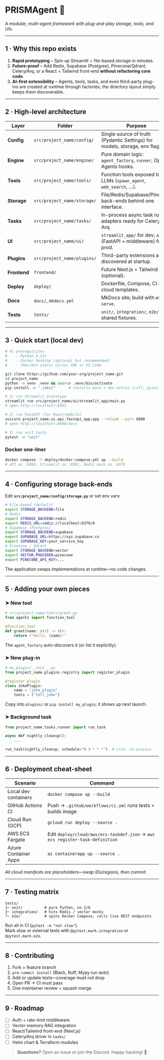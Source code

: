 # PRISMAgent 🚀

*A modular, multi-agent framework with plug-and-play storage, tools, and UIs.*

---

## 1 · Why this repo exists

1. **Rapid prototyping** – Spin up Streamlit + file-based storage in minutes.  
2. **Future-proof** – Add Redis, Supabase (Postgres), Pinecone/Qdrant, Celery/Arq, or a React + Tailwind front-end **without refactoring core code**.  
3. **AI-first extensibility** – Agents, tools, tasks, and even third-party plug-ins are created at runtime through factories; the directory layout simply keeps them discoverable.

---

## 2 · High-level architecture

| Layer | Folder | Purpose |
|-------|--------|---------|
| **Config** | `src/project_name/config/` | Single source of truth (Pydantic Settings) for models, storage, env flags. |
| **Engine** | `src/project_name/engine/` | Pure domain logic: `agent_factory`, `runner`, OpenAI Agents hooks. |
| **Tools** | `src/project_name/tools/` | Function tools exposed to LLMs (`spawn_agent`, `web_search`, …). |
| **Storage** | `src/project_name/storage/` | File/Redis/Supabase/Pinecone back-ends behind one interface. |
| **Tasks** | `src/project_name/tasks/` | In-process async task runner; adapters ready for Celery / Arq. |
| **UI** | `src/project_name/ui/` | `streamlit_app/` for dev; `api/` (FastAPI + middleware) for prod. |
| **Plugins** | `src/project_name/plugins/` | Third-party extensions auto-discovered at startup. |
| **Frontend** | `frontend/` | Future Next.js + Tailwind SPA (optional). |
| **Deploy** | `deploy/` | Dockerfile, Compose, CI stub, cloud templates. |
| **Docs** | `docs/`, `mkdocs.yml` | MkDocs site; build with `mkdocs serve`. |
| **Tests** | `tests/` | `unit/`, `integration/`, `e2e/` + shared fixtures. |

---

## 3 · Quick start (local dev)

```bash
# 0) prerequisites
#    - Python 3.11+
#    - Docker Desktop (optional but recommended)
#    - (Mac/Win users) Cursor IDE or VS Code

git clone https://github.com/your-org/project_name.git
cd project_name
python -m venv .venv && source .venv/bin/activate
pip install -e ".[dev]"      # installs main + dev extras (ruff, pytest, etc.)

# 1) run Streamlit prototype
streamlit run src/project_name/ui/streamlit_app/main.py
# open http://localhost:8501

# 2) run FastAPI (for React/mobile)
uvicorn project_name.ui.api.fastapi_app:app --reload --port 8000
# open http://localhost:8000/docs

# 3) run unit tests
pytest -m "unit"
```

### Docker one-liner

```bash
docker compose -f deploy/docker-compose.yml up --build
# API on :8000, Streamlit on :8501, Redis mock on :6379
```

---

## 4 · Configuring storage back-ends

Edit **`src/project_name/config/storage.py`** or set env vars:

```bash
# File-based (default)
export STORAGE_BACKEND=file
# Redis
export STORAGE_BACKEND=redis
export REDIS_URL=redis://localhost:6379/0
# Supabase (Postgres)
export STORAGE_BACKEND=supabase
export SUPABASE_URL=https://xyz.supabase.co
export SUPABASE_KEY=your_service_key
# Pinecone / Qdrant
export STORAGE_BACKEND=vector
export VECTOR_PROVIDER=pinecone
export PINECONE_API_KEY=...
```

The application swaps implementations at runtime—no code changes.

---

## 5 · Adding your own pieces

### ➤ New tool
```python
# src/project_name/tools/greet.py
from agents import function_tool

@function_tool
def greet(name: str) -> str:
    return f"Hello, {name}!"
```
The `agent_factory` auto-discovers it (or list it explicitly).

### ➤ New plug-in
```python
# my_plugin/__init__.py
from project_name.plugins.registry import register_plugin

@register_plugin
class JokePlugin:
    name = "joke_plugin"
    tools = ["tell_joke"]
```
Copy into `plugins/` or `pip install my_plugin`; it shows up next launch.

### ➤ Background task
```python
from project_name.tasks.runner import run_task

async def nightly_cleanup():
    ...

run_task(nightly_cleanup, schedule="0 3 * * *")  # cron, in-process
```

---

## 6 · Deployment cheat-sheet

| Scenario | Command |
|----------|---------|
| Local dev containers | `docker compose up --build` |
| GitHub Actions CI | Push → `.github/workflows/ci.yml` runs tests + builds image |
| Cloud Run (GCP) | `gcloud run deploy --source .` |
| AWS ECS Fargate | Edit `deploy/cloud/aws/ecs-taskdef.json` → `aws ecs register-task-definition` |
| Azure Container Apps | `az containerapp up --source .` |

*All cloud manifests are placeholders—swap IDs/regions, then commit.*

---

## 7 · Testing matrix

```text
tests/
├─ unit/          # pure Python, no I/O
├─ integration/   # hits Redis / vector mocks
└─ e2e/           # spins Docker Compose, calls live REST endpoints
```
Run all in CI (`pytest -m "not slow"`).  
Mark slow or external tests with `@pytest.mark.integration` or `@pytest.mark.e2e`.

---

## 8 · Contributing

1. Fork + feature branch  
2. `pre-commit install` (Black, Ruff, Mypy run auto)  
3. Add or update tests—coverage must not drop  
4. Open PR → CI must pass  
5. One maintainer review + squash merge

---

## 9 · Roadmap

- [ ] Auth + rate-limit middleware  
- [ ] Vector memory RAG integration  
- [ ] React/Tailwind front-end (Next.js)  
- [ ] Celery/Arq driver in `tasks/`  
- [ ] Helm chart & Terraform modules  

> **Questions?** Open an issue or join the Discord. Happy hacking! 🎉